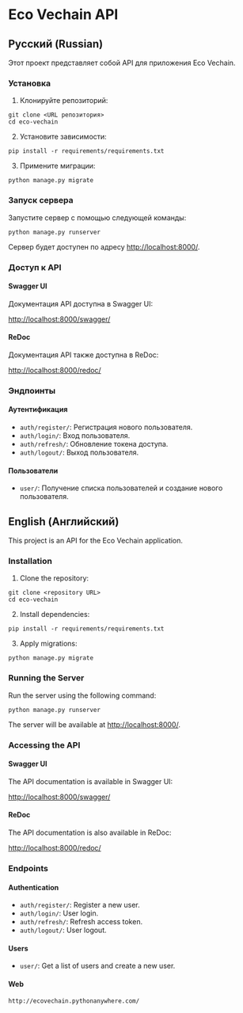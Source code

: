 # Eco Vechain API

## Русский (Russian)

Этот проект представляет собой API для приложения Eco Vechain.

### Установка

1. Клонируйте репозиторий:

```
git clone <URL репозитория>
cd eco-vechain
```

2. Установите зависимости:

```
pip install -r requirements/requirements.txt
```

3. Примените миграции:

```
python manage.py migrate
```

### Запуск сервера

Запустите сервер с помощью следующей команды:

```
python manage.py runserver
```

Сервер будет доступен по адресу [http://localhost:8000/](http://localhost:8000/).

### Доступ к API

#### Swagger UI

Документация API доступна в Swagger UI:

[http://localhost:8000/swagger/](http://localhost:8000/swagger/)

#### ReDoc

Документация API также доступна в ReDoc:

[http://localhost:8000/redoc/](http://localhost:8000/redoc/)

### Эндпоинты

#### Аутентификация

- `auth/register/`: Регистрация нового пользователя.
- `auth/login/`: Вход пользователя.
- `auth/refresh/`: Обновление токена доступа.
- `auth/logout/`: Выход пользователя.

#### Пользователи

- `user/`: Получение списка пользователей и создание нового пользователя.


## English (Английский)

This project is an API for the Eco Vechain application.

### Installation

1. Clone the repository:

```
git clone <repository URL>
cd eco-vechain
```

2. Install dependencies:

```
pip install -r requirements/requirements.txt
```

3. Apply migrations:

```
python manage.py migrate
```

### Running the Server

Run the server using the following command:

```
python manage.py runserver
```

The server will be available at [http://localhost:8000/](http://localhost:8000/).

### Accessing the API

#### Swagger UI

The API documentation is available in Swagger UI:

[http://localhost:8000/swagger/](http://localhost:8000/swagger/)

#### ReDoc

The API documentation is also available in ReDoc:

[http://localhost:8000/redoc/](http://localhost:8000/redoc/)

### Endpoints

#### Authentication

- `auth/register/`: Register a new user.
- `auth/login/`: User login.
- `auth/refresh/`: Refresh access token.
- `auth/logout/`: User logout.

#### Users

- `user/`: Get a list of users and create a new user.

#### Web

`http://ecovechain.pythonanywhere.com/`
